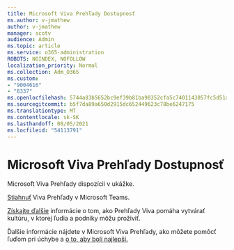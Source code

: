 ```yaml
---
title: Microsoft Viva Prehľady Dostupnosť
ms.author: v-jmathew
author: v-jmathew
manager: scotv
audience: Admin
ms.topic: article
ms.service: o365-administration
ROBOTS: NOINDEX, NOFOLLOW
localization_priority: Normal
ms.collection: Adm_O365
ms.custom:
- "9004616"
- "8337"
ms.openlocfilehash: 5744a83b5652bc9ef39b81ba98352cfa5c7401143057fc5d51d164757413a6d0
ms.sourcegitcommit: b5f7da89a650d2915dc652449623c78be6247175
ms.translationtype: MT
ms.contentlocale: sk-SK
ms.lasthandoff: 08/05/2021
ms.locfileid: "54113791"
---
```

# <a name="microsoft-viva-insights-availability"></a>Microsoft Viva Prehľady Dostupnosť

Microsoft Viva Prehľady dispozícii v ukážke.

[Stiahnuť](https://aka.ms/InsightsDocumentation) Viva Prehľady v Microsoft Teams.

[Získajte ďalšie](https://aka.ms/VivaInsights) informácie o tom, ako Prehľady Viva pomáha vytvárať kultúru, v ktorej ľudia a podniky môžu proživiť.

Ďalšie informácie nájdete v Microsoft Viva Prehľady, ako môžete pomôcť ľuďom pri úchybe a [o to, aby boli najlepší.](https://techcommunity.microsoft.com/t5/microsoft-viva-blog/microsoft-viva-insights-helps-people-nurture-wellbeing-and-be/ba-p/2107010)

